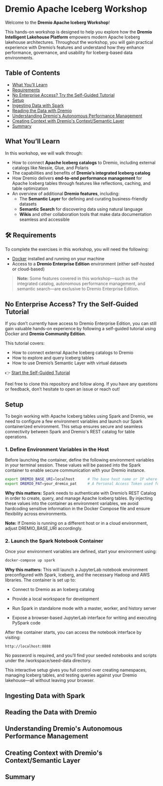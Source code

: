 # Dremio Apache Iceberg Workshop

Welcome to the **Dremio Apache Iceberg Workshop**!

This hands-on workshop is designed to help you explore how the **Dremio Intelligent Lakehouse Platform** empowers modern Apache Iceberg lakehouse architectures. Throughout the workshop, you will gain practical experience with Dremio’s features and understand how they enhance performance, governance, and usability for Iceberg-based data environments.

## Table of Contents

- [What You’ll Learn](#what-youll-learn)
- [Requirements](#-requirements)
- [No Enterprise Access? Try the Self-Guided Tutorial](#no-enterprise-access-try-the-self-guided-tutorial)
- [Setup](#setup)
- [Ingesting Data with Spark](#ingesting-data-with-spark)
- [Reading the Data with Dremio](#reading-the-data-with-dremio)
- [Understanding Dremio's Autonomous Performance Management](#understanding-dremios-autonomous-performance-management)
- [Creating Context with Dremio's Context/Semantic Layer](#creating-context-with-dremios-contextsemantic-layer)
- [Summary](#summary)


## What You’ll Learn

In this workshop, we will walk through:

- How to connect **Apache Iceberg catalogs** to Dremio, including external catalogs like Nessie, Glue, and Polaris
- The capabilities and benefits of **Dremio’s integrated Iceberg catalog**
- How Dremio delivers **end-to-end performance management** for Apache Iceberg tables through features like reflections, caching, and table optimization
- An overview of additional **Dremio features**, including:
  - The **Semantic Layer** for defining and curating business-friendly datasets
  - **Semantic Search** for discovering data using natural language
  - **Wikis** and other collaboration tools that make data documentation seamless and accessible

## 🛠 Requirements

To complete the exercises in this workshop, you will need the following:

- [Docker](https://www.docker.com/) installed and running on your machine
- Access to a **Dremio Enterprise Edition** environment (either self-hosted or cloud-based)

> **Note:** Some features covered in this workshop—such as the integrated catalog, autonomous performance management, and semantic search—are exclusive to Dremio Enterprise Edition.

## No Enterprise Access? Try the Self-Guided Tutorial

If you don’t currently have access to Dremio Enterprise Edition, you can still gain valuable hands-on experience by following a self-guided tutorial using Docker and **Dremio Community Edition**.

This tutorial covers:

- How to connect external Apache Iceberg catalogs to Dremio
- How to explore and query Iceberg tables
- How to use Dremio’s Semantic Layer with virtual datasets

👉 [Start the Self-Guided Tutorial](https://drmevn.fyi/lakehouse-on-laptop-ce)

Feel free to clone this repository and follow along. If you have any questions or feedback, don’t hesitate to open an issue or reach out!

## Setup

To begin working with Apache Iceberg tables using Spark and Dremio, we need to configure a few environment variables and launch our Spark containerized environment. This setup ensures secure and seamless connectivity between Spark and Dremio's REST catalog for table operations.

### 1. Define Environment Variables in the Host

Before launching the container, define the following environment variables in your terminal session. These values will be passed into the Spark container to enable secure communication with your Dremio instance.

```bash
export DREMIO_BASE_URI=localhost      # The base host name or IP where Dremio is running
export DREMIO_PAT=your_dremio_pat     # A Personal Access Token used for authentication
```

**Why this matters:**
Spark needs to authenticate with Dremio’s REST Catalog in order to create, query, and manage Apache Iceberg tables. By injecting these values into the container as environment variables, we avoid hardcoding sensitive information in the Docker Compose file and ensure flexibility across environments.

**Note:** If Dremio is running on a different host or in a cloud environment, adjust DREMIO_BASE_URI accordingly.

### 2. Launch the Spark Notebook Container
Once your environment variables are defined, start your environment using:

```bash
docker-compose up spark
```

**Why this matters:**
This will launch a JupyterLab notebook environment preconfigured with Spark, Iceberg, and the necessary Hadoop and AWS libraries. The container is set up to:

- Connect to Dremio as an Iceberg catalog

- Provide a local workspace for development

- Run Spark in standalone mode with a master, worker, and history server

- Expose a browser-based JupyterLab interface for writing and executing PySpark code

After the container starts, you can access the notebook interface by visiting:

```
http://localhost:8888
```

No password is required, and you’ll find your seeded notebooks and scripts under the /workspace/seed-data directory.

This interactive setup gives you full control over creating namespaces, managing Iceberg tables, and testing queries against your Dremio lakehouse—all without leaving your browser.


## Ingesting Data with Spark


## Reading the Data with Dremio



## Understanding Dremio's Autonomous Performance Management



## Creating Context with Dremio's Context/Semantic Layer



## Summary
